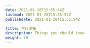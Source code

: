 ```yaml
---
date: 2021-01-28T15:55:54Z
lastmod: 2021-01-28T15:55:54Z
publishdate: 2021-01-28T15:55:54Z

title: 生存须知
description: Things you should know
weight: 70
---
```

